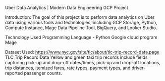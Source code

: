 Uber Data Analytics | Modern Data Engineering GCP Project

Introduction:
The goal of this project is to perform data analytics on Uber data using various tools and technologies, including GCP Storage, Python, Compute Instance, Mage Data Pipeline Tool, BigQuery, and Looker Studio.

Technology Used
Programming Language - Python
Google cloud program
Mage

Dataset Used: https://www.nyc.gov/site/tlc/about/tlc-trip-record-data.page
TLC Trip Record Data
Yellow and green taxi trip records include fields capturing pick-up and drop-off dates/times, pick-up and drop-off locations, trip distances, itemized fares, rate types, payment types, and driver-reported passenger counts. 

 
